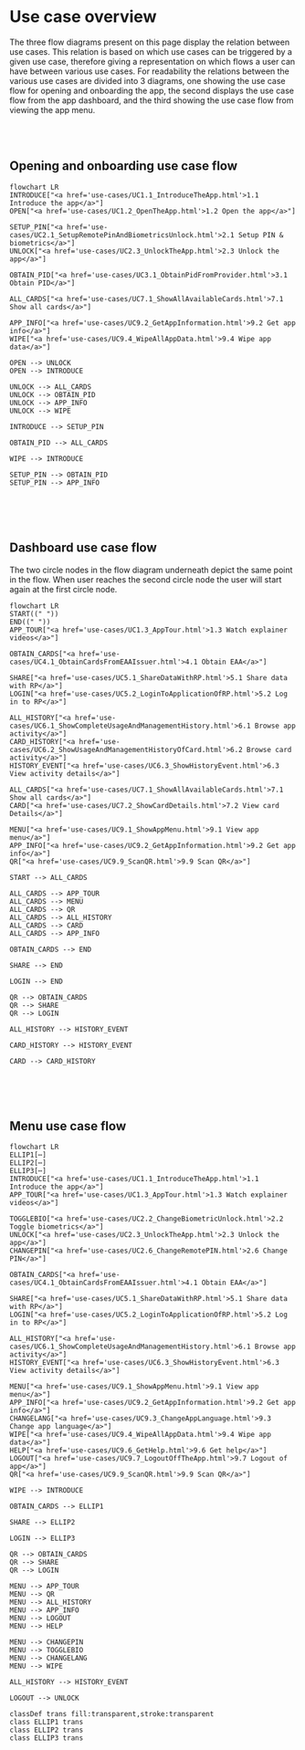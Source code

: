 # Use case overview

The three flow diagrams present on this page display the relation between use cases. This relation is based
on which use cases can be triggered by a given use case, therefore giving a representation
on which flows a user can have between various use cases. For readability the relations
between the various use cases are divided into 3 diagrams, one showing the use case flow
for opening and onboarding the app, the second displays the use case flow from the app dashboard,
and the third showing the use case flow from viewing the app menu.

<br><br>
## Opening and onboarding use case flow

```{mermaid}
flowchart LR
INTRODUCE["<a href='use-cases/UC1.1_IntroduceTheApp.html'>1.1 Introduce the app</a>"]
OPEN["<a href='use-cases/UC1.2_OpenTheApp.html'>1.2 Open the app</a>"]

SETUP_PIN["<a href='use-cases/UC2.1_SetupRemotePinAndBiometricsUnlock.html'>2.1 Setup PIN & biometrics</a>"]
UNLOCK["<a href='use-cases/UC2.3_UnlockTheApp.html'>2.3 Unlock the app</a>"]

OBTAIN_PID["<a href='use-cases/UC3.1_ObtainPidFromProvider.html'>3.1 Obtain PID</a>"]

ALL_CARDS["<a href='use-cases/UC7.1_ShowAllAvailableCards.html'>7.1 Show all cards</a>"]

APP_INFO["<a href='use-cases/UC9.2_GetAppInformation.html'>9.2 Get app info</a>"]
WIPE["<a href='use-cases/UC9.4_WipeAllAppData.html'>9.4 Wipe app data</a>"]

OPEN --> UNLOCK
OPEN --> INTRODUCE

UNLOCK --> ALL_CARDS
UNLOCK --> OBTAIN_PID
UNLOCK --> APP_INFO
UNLOCK --> WIPE

INTRODUCE --> SETUP_PIN

OBTAIN_PID --> ALL_CARDS

WIPE --> INTRODUCE

SETUP_PIN --> OBTAIN_PID
SETUP_PIN --> APP_INFO

```
<br><br><br>
## Dashboard use case flow

The two circle nodes in the flow diagram underneath depict the same point in the flow. When user reaches the second circle node
the user will start again at the first circle node.

```{mermaid}
flowchart LR
START((" "))
END((" "))
APP_TOUR["<a href='use-cases/UC1.3_AppTour.html'>1.3 Watch explainer videos</a>"]

OBTAIN_CARDS["<a href='use-cases/UC4.1_ObtainCardsFromEAAIssuer.html'>4.1 Obtain EAA</a>"]

SHARE["<a href='use-cases/UC5.1_ShareDataWithRP.html'>5.1 Share data with RP</a>"]
LOGIN["<a href='use-cases/UC5.2_LoginToApplicationOfRP.html'>5.2 Log in to RP</a>"]

ALL_HISTORY["<a href='use-cases/UC6.1_ShowCompleteUsageAndManagementHistory.html'>6.1 Browse app activity</a>"]
CARD_HISTORY["<a href='use-cases/UC6.2_ShowUsageAndManagementHistoryOfCard.html'>6.2 Browse card activity</a>"]
HISTORY_EVENT["<a href='use-cases/UC6.3_ShowHistoryEvent.html'>6.3 View activity details</a>"]

ALL_CARDS["<a href='use-cases/UC7.1_ShowAllAvailableCards.html'>7.1 Show all cards</a>"]
CARD["<a href='use-cases/UC7.2_ShowCardDetails.html'>7.2 View card Details</a>"]

MENU["<a href='use-cases/UC9.1_ShowAppMenu.html'>9.1 View app menu</a>"]
APP_INFO["<a href='use-cases/UC9.2_GetAppInformation.html'>9.2 Get app info</a>"]
QR["<a href='use-cases/UC9.9_ScanQR.html'>9.9 Scan QR</a>"]

START --> ALL_CARDS

ALL_CARDS --> APP_TOUR
ALL_CARDS --> MENU
ALL_CARDS --> QR
ALL_CARDS --> ALL_HISTORY
ALL_CARDS --> CARD
ALL_CARDS --> APP_INFO

OBTAIN_CARDS --> END

SHARE --> END

LOGIN --> END

QR --> OBTAIN_CARDS
QR --> SHARE
QR --> LOGIN

ALL_HISTORY --> HISTORY_EVENT

CARD_HISTORY --> HISTORY_EVENT

CARD --> CARD_HISTORY

```

<br><br><br>
## Menu use case flow

```{mermaid}
flowchart LR
ELLIP1[⋯]
ELLIP2[⋯]
ELLIP3[⋯]
INTRODUCE["<a href='use-cases/UC1.1_IntroduceTheApp.html'>1.1 Introduce the app</a>"]
APP_TOUR["<a href='use-cases/UC1.3_AppTour.html'>1.3 Watch explainer videos</a>"]

TOGGLEBIO["<a href='use-cases/UC2.2_ChangeBiometricUnlock.html'>2.2 Toggle biometrics</a>"]
UNLOCK["<a href='use-cases/UC2.3_UnlockTheApp.html'>2.3 Unlock the app</a>"]
CHANGEPIN["<a href='use-cases/UC2.6_ChangeRemotePIN.html'>2.6 Change PIN</a>"]

OBTAIN_CARDS["<a href='use-cases/UC4.1_ObtainCardsFromEAAIssuer.html'>4.1 Obtain EAA</a>"]

SHARE["<a href='use-cases/UC5.1_ShareDataWithRP.html'>5.1 Share data with RP</a>"]
LOGIN["<a href='use-cases/UC5.2_LoginToApplicationOfRP.html'>5.2 Log in to RP</a>"]

ALL_HISTORY["<a href='use-cases/UC6.1_ShowCompleteUsageAndManagementHistory.html'>6.1 Browse app activity</a>"]
HISTORY_EVENT["<a href='use-cases/UC6.3_ShowHistoryEvent.html'>6.3 View activity details</a>"]

MENU["<a href='use-cases/UC9.1_ShowAppMenu.html'>9.1 View app menu</a>"]
APP_INFO["<a href='use-cases/UC9.2_GetAppInformation.html'>9.2 Get app info</a>"]
CHANGELANG["<a href='use-cases/UC9.3_ChangeAppLanguage.html'>9.3 Change app language</a>"]
WIPE["<a href='use-cases/UC9.4_WipeAllAppData.html'>9.4 Wipe app data</a>"]
HELP["<a href='use-cases/UC9.6_GetHelp.html'>9.6 Get help</a>"]
LOGOUT["<a href='use-cases/UC9.7_LogoutOffTheApp.html'>9.7 Logout of app</a>"]
QR["<a href='use-cases/UC9.9_ScanQR.html'>9.9 Scan QR</a>"]

WIPE --> INTRODUCE

OBTAIN_CARDS --> ELLIP1

SHARE --> ELLIP2

LOGIN --> ELLIP3

QR --> OBTAIN_CARDS
QR --> SHARE
QR --> LOGIN

MENU --> APP_TOUR
MENU --> QR
MENU --> ALL_HISTORY
MENU --> APP_INFO
MENU --> LOGOUT
MENU --> HELP

MENU --> CHANGEPIN
MENU --> TOGGLEBIO
MENU --> CHANGELANG
MENU --> WIPE

ALL_HISTORY --> HISTORY_EVENT

LOGOUT --> UNLOCK

classDef trans fill:transparent,stroke:transparent
class ELLIP1 trans
class ELLIP2 trans
class ELLIP3 trans
```